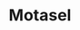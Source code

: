 ---
layout: post
layout: main
title: Motasel
categories: [mohsen_chavoshi]
file: /assets/music/mohsen_chavoshi-motasel.mp3
---